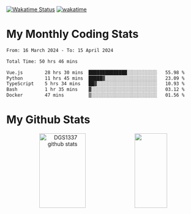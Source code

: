 [![Wakatime Status](https://github.com/noopurphalak/noopurphalak/workflows/wakatime-status-update/badge.svg)](https://github.com/noopurphalak/noopurphalak/actions/workflows/main.yml)
[![wakatime](https://wakatime.com/badge/user/80ace140-ef40-4fdd-b8ed-f3be3d2e1aea.svg)](https://wakatime.com/@80ace140-ef40-4fdd-b8ed-f3be3d2e1aea)

# My Monthly Coding Stats

<!--START_SECTION:waka-->

```txt
From: 16 March 2024 - To: 15 April 2024

Total Time: 50 hrs 46 mins

Vue.js        28 hrs 30 mins  ██████████████░░░░░░░░░░░   55.98 %
Python        11 hrs 45 mins  █████▓░░░░░░░░░░░░░░░░░░░   23.09 %
TypeScript    5 hrs 34 mins   ██▓░░░░░░░░░░░░░░░░░░░░░░   10.93 %
Bash          1 hr 35 mins    ▓░░░░░░░░░░░░░░░░░░░░░░░░   03.12 %
Docker        47 mins         ▒░░░░░░░░░░░░░░░░░░░░░░░░   01.56 %
```

<!--END_SECTION:waka-->

# My Github Stats
<div style="text-align: center;">
  <img width="49%" height="195px" src="https://github-readme-stats-sigma-five.vercel.app/api?username=noopurphalak&show_icons=true&count_private=true&hide_border=true&title_color=ecf2f8&icon_color=0d1117&text_color=FFFFFF&bg_color=0d1117" alt="DGS1337 github stats" />
  <img width="41%" height="195px" src="https://github-readme-stats-sigma-five.vercel.app/api/top-langs/?username=noopurphalak&layout=compact&hide_border=true&title_color=ecf2f8&text_color=FFFFFF&bg_color=0d1117" />
</div>
